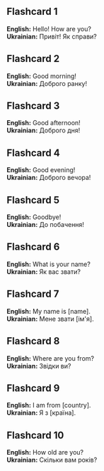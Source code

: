 ## Flashcard 1
**English:** Hello! How are you? <br>
**Ukrainian:** Привіт! Як справи?

## Flashcard 2
**English:** Good morning! <br>
**Ukrainian:** Доброго ранку!

## Flashcard 3
**English:** Good afternoon! <br>
**Ukrainian:** Доброго дня!

## Flashcard 4
**English:** Good evening! <br>
**Ukrainian:** Доброго вечора!

## Flashcard 5
**English:** Goodbye! <br>
**Ukrainian:** До побачення!

## Flashcard 6
**English:** What is your name? <br>
**Ukrainian:** Як вас звати?

## Flashcard 7
**English:** My name is [name]. <br>
**Ukrainian:** Мене звати [ім'я].

## Flashcard 8
**English:** Where are you from? <br>
**Ukrainian:** Звідки ви?

## Flashcard 9
**English:** I am from [country]. <br>
**Ukrainian:** Я з [країна].

## Flashcard 10
**English:** How old are you? <br>
**Ukrainian:** Скільки вам років?
